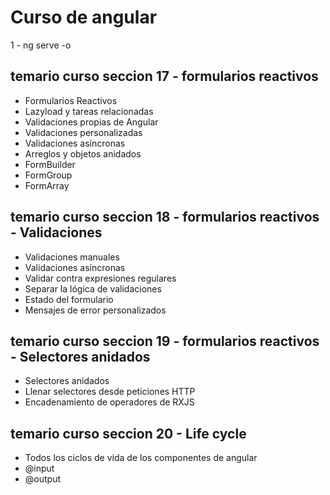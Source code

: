 # Curso de angular
1 - ng serve -o

## temario curso seccion 17 - formularios reactivos

- Formularios Reactivos
- Lazyload y tareas relacionadas
- Validaciones propias de Angular
- Validaciones personalizadas
- Validaciones asíncronas
- Arreglos y objetos anidados
- FormBuilder
- FormGroup
- FormArray


## temario curso seccion 18 - formularios reactivos - Validaciones

- Validaciones manuales
- Validaciones asíncronas
- Validar contra expresiones regulares
- Separar la lógica de validaciones
- Estado del formulario
- Mensajes de error personalizados

## temario curso seccion 19 - formularios reactivos - Selectores anidados

- Selectores anidados
- Llenar selectores desde peticiones HTTP
- Encadenamiento de operadores de RXJS

## temario curso seccion 20 - Life cycle

- Todos los ciclos de vida de los componentes de angular
- @input
- @output
